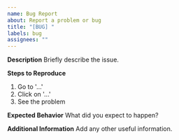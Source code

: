 ```yaml
---
name: Bug Report
about: Report a problem or bug
title: "[BUG] "
labels: bug
assignees: ""
---
```


**Description**
Briefly describe the issue.

**Steps to Reproduce**

1. Go to '...'
2. Click on '...'
3. See the problem

**Expected Behavior**
What did you expect to happen?

**Additional Information**
Add any other useful information.
